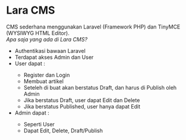 <h1>Lara CMS</h1>
<p>CMS sederhana menggunakan Laravel (Framework PHP) dan TinyMCE (WYSIWYG HTML Editor).<br>
    <i>Apa saja yang ada di Lara CMS?</i>
    <ul>
        <li>Authentikasi bawaan Laravel</li>
        <li>Terdapat akses Admin dan User</li>
        <li>User dapat :</li>
        <ul>
            <li>Register dan Login<br>
            <li>Membuat artikel</li>
            <li>Seteleh di buat akan berstatus Draft, dan harus di Publish oleh Admin</li>
            <li>Jika berstatus Draft, user dapat Edit dan Delete</li>
            <li>Jika berstatus Published, user hanya dapat Edit</li>
        </ul>
        <li>Admin dapat :</li>
        <ul>
            <li>Seperti User</li>
            <li>Dapat Edit, Delete, Draft/Publish</li>
        </ul>
    </ul>
</p>
